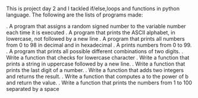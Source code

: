 This is project day 2 and I tackled if/else,loops and functions in python language.
The following are the lists of programs made:

. A program that assigns a random signed number to the variable number each time it is executed
. A program that prints the ASCII alphabet, in lowercase, not followed by a new line
. A program that prints all numbers from 0 to 98 in decimal and in hexadecimal
. A prints numbers from 0 to 99.
. A program that prints all possible different combinations of two digits.
. Write a function that checks for lowercase character
. Write a function that prints a string in uppercase followed by a new line.
. Write a function that prints the last digit of a number.
. Write a function that adds two integers and returns the result.
. Write a function that computes a to the power of b and return the value.
. Write a function that prints the numbers from 1 to 100 separated by a space
